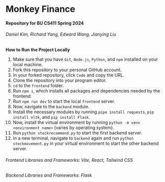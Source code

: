 # Monkey Finance

#### Repository for BU CS411 Spring 2024
###### Daniel Kim, Richard Yang, Edward Wang, Jianying Liu

**How to Run the Project Locally**
1. Make sure that you have `Git`, `Node.js`, `Python`, and `npm` installed on your local machine.
2. Fork this repository to your personal GitHub account.
3. In your forked repository, click `Code` and copy the URL.
4. Clone the repository into your program editor.
5. `cd` to the `frontend` folder.
6. Run `npm i`, which installs all packages and dependencies needed by the frontend.
7. Run `npm run dev` to start the local `frontend` server.
8. Now, navigate to the `backend` module.
9. Install the necessary modules by running `pipe install requests`, `pip install nltk`, and `pip install Flask`.
10. Now, install the virtual environment by running `python -m venv <environment name>` (varies by operating system).
11. Run `python stockrecommend.py` to start the first backend server.
12. In a new terminal, navigate to `backend` again and run `python stockmovement.py` in your virtual environment to start the other backend server.

###### Frontend Libraries and Frameworks: Vite, React, Tailwind CSS
###### Backend Libraries and Frameworks: Flask
